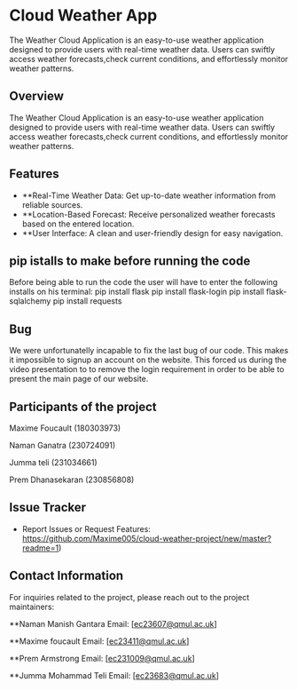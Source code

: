 # Cloud Weather App
The Weather Cloud Application is an easy-to-use weather application designed to provide users with real-time weather data. Users can swiftly access weather forecasts,check current conditions, and effortlessly monitor weather patterns.


## Overview
The Weather Cloud Application is an easy-to-use weather application designed to provide users with real-time weather data. Users can swiftly access weather forecasts,check current conditions, and effortlessly monitor weather patterns.
## Features

- **Real-Time Weather Data: Get up-to-date weather information from reliable sources.
- **Location-Based Forecast: Receive personalized weather forecasts based on the entered location.
- **User Interface: A clean and user-friendly design for easy navigation.

## pip istalls to make before running the code
Before being able to run the code the user will have to enter the following installs on his terminal:
pip install flask
pip install flask-login
pip install flask-sqlalchemy
pip install requests

## Bug
We were unfortunatelly incapable to fix the last bug of our code. This makes it impossible to signup an account on the website.
This forced us during the video presentation to to remove the login requirement in order to be able to present the main page of our website.

## Participants of the project
Maxime Foucault (180303973)

Naman Ganatra (230724091)

Jumma teli (231034661)

Prem Dhanasekaran (230856808)

## Issue Tracker

- Report Issues or Request Features: https://github.com/Maxime005/cloud-weather-project/new/master?readme=1)

## Contact Information
For inquiries related to the project, please reach out to the project maintainers:

**Naman Manish Gantara
Email: [ec23607@qmul.ac.uk]

**Maxime foucault
Email: [ec23411@qmul.ac.uk]

**Prem Armstrong
Email: [ec231009@qmul.ac.uk]

**Jumma Mohammad Teli
Email: [ec23683@qmul.ac.uk]

